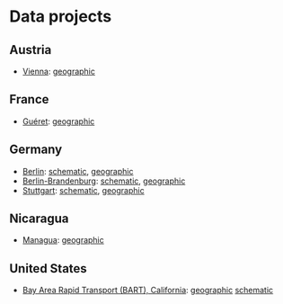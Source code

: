 # Data projects

## Austria
* [Vienna](https://github.com/OpenMetroMapsData/vienna):
  [geographic](https://raw.githubusercontent.com/OpenMetroMapsData/vienna/master/geographic.omm)

## France
* [Guéret](https://github.com/OpenMetroMapsData/gueret):
  [geographic](https://raw.githubusercontent.com/OpenMetroMapsData/gueret/master/geographic.omm)

## Germany
* [Berlin](https://github.com/OpenMetroMapsData/berlin):
  [schematic](https://raw.githubusercontent.com/OpenMetroMapsData/berlin/master/schematic.omm),
  [geographic](https://raw.githubusercontent.com/OpenMetroMapsData/berlin/master/geographic.omm)
* [Berlin-Brandenburg](https://github.com/OpenMetroMapsData/vbb-regio):
  [schematic](https://raw.githubusercontent.com/OpenMetroMapsData/vbb-regio/master/schematic.omm),
  [geographic](https://raw.githubusercontent.com/OpenMetroMapsData/vbb-regio/master/geographic.omm)
* [Stuttgart](https://github.com/OpenMetroMapsData/stuttgart):
  [schematic](https://raw.githubusercontent.com/OpenMetroMapsData/stuttgart/master/sbahn-schematic.omm),
  [geographic](https://raw.githubusercontent.com/OpenMetroMapsData/stuttgart/master/sbahn-geographic.omm)

## Nicaragua
* [Managua](https://github.com/OpenMetroMapsData/managua):
  [geographic](https://raw.githubusercontent.com/OpenMetroMapsData/managua/master/geographic.omm)

## United States
* [Bay Area Rapid Transport (BART), California](https://github.com/OpenMetroMapsData/bart):
  [geographic](https://raw.githubusercontent.com/OpenMetroMapsData/bart/master/geographic.omm)
  [schematic](https://raw.githubusercontent.com/OpenMetroMapsData/bart/master/schematic.omm)
